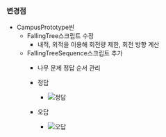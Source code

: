 ### 변경점

* CampusPrototype씬
  * FallingTree스크립트 수정
    * 내적, 외적을 이용해 회전량 제한, 회전 방향 계산
  * FallingTreeSequence스크립트 추가
    * 나무 문제 정답 순서 관리

    * 정답
      * ![정답](https://user-images.githubusercontent.com/54592852/97543792-0e7dfe80-1a0c-11eb-9082-4c2750a48efc.gif)
    * 오답
      * ![오답](https://user-images.githubusercontent.com/54592852/97543819-163da300-1a0c-11eb-921c-64c4b49f6461.gif)
